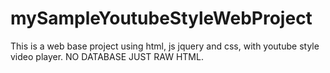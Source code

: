 # mySampleYoutubeStyleWebProject
This is a web base project using html, js jquery and css, with youtube style video player. NO DATABASE JUST RAW HTML.
